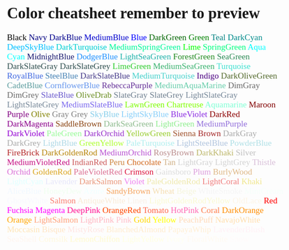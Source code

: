 <head>
  <link 
      rel="stylesheet" 
      type="text/css" 
      media="all" 
      href="./color.css"/>
  <link 
      rel="stylesheet" 
      type="text/css" 
      media="all" 
      href="./CSS.css"/>
  <link 
      href="https://fonts.googleapis.com/css?family=Fira+Mono:500&display=swap" 
      rel="stylesheet">

<style> 

html>body, p {
  font-family: ubuntu;
  font-size: 1.1em;
  text-shadow:none;
}
h2>code, p>code, li>code, div>code {
    background-color: #09A;
    border-radius: 7px;
    box-shadow: 
      1px 1px 1px #000,
      -1px -1px 1px #FFF,
      -1px 1px 2px #000,
      1px -1px 2px #000;
    color: #00f;
    margin: 5px;
    padding: 2px;
    font-family: 'Fira Mono', monospace;
    text-shadow:none;
    font-size:0.8em
}
body ::selection {
  /*highlighting*/
  background: transparent;
  text-shadow: 
    1px  0px 1px ,
    0px  1px 1px ,
    -1px  0px 1px ,
    0px -1px 1px ,
    0px  1px black ,
    1px  0px black ,
    -1px  0px black ,
    0px -1px black ;
  text-outline: black;  
}
/* react {
  color:skyblue;
  font-weight:bolder;
}
</style>
</head>    

# Color cheatsheet remember to preview
<span style="color:Black">Black</span>
<span style="color:Navy">Navy</span>
<span style="color:DarkBlue">DarkBlue</span>
<span style="color:MediumBlue">MediumBlue</span>
<span style="color:Blue">Blue</span>
<span style="color:DarkGreen">DarkGreen</span>
<span style="color:Green">Green</span>
<span style="color:Teal">Teal</span>
<span style="color:DarkCyan">DarkCyan</span>
<span style="color:DeepSkyBlue">DeepSkyBlue</span>
<span style="color:DarkTurquoise">DarkTurquoise</span>
<span style="color:MediumSpringGreen">MediumSpringGreen</span>
<span style="color:Lime">Lime</span>
<span style="color:SpringGreen">SpringGreen</span>
<span style="color:Aqua">Aqua</span>
<span style="color:Cyan">Cyan</span>
<span style="color:MidnightBlue">MidnightBlue</span>
<span style="color:DodgerBlue">DodgerBlue</span>
<span style="color:LightSeaGreen">LightSeaGreen</span>
<span style="color:ForestGreen">ForestGreen</span>
<span style="color:SeaGreen">SeaGreen</span>
<span style="color:DarkSlateGray">DarkSlateGray</span>
<span style="color:DarkSlateGrey">DarkSlateGrey</span>
<span style="color:LimeGreen">LimeGreen</span>
<span style="color:MediumSeaGreen">MediumSeaGreen</span>
<span style="color:Turquoise">Turquoise</span>
<span style="color:RoyalBlue">RoyalBlue</span>
<span style="color:SteelBlue">SteelBlue</span>
<span style="color:DarkSlateBlue">DarkSlateBlue</span>
<span style="color:MediumTurquoise">MediumTurquoise</span>
<span style="color:Indigo">Indigo</span>
<span style="color:DarkOliveGreen">DarkOliveGreen</span>
<span style="color:CadetBlue">CadetBlue</span>
<span style="color:CornflowerBlue">CornflowerBlue</span>
<span style="color:RebeccaPurple">RebeccaPurple</span>
<span style="color:MediumAquaMarine">MediumAquaMarine</span>
<span style="color:DimGray">DimGray</span>
<span style="color:DimGrey">DimGrey</span>
<span style="color:SlateBlue">SlateBlue</span>
<span style="color:OliveDrab">OliveDrab</span>
<span style="color:SlateGray">SlateGray</span>
<span style="color:SlateGrey">SlateGrey</span>
<span style="color:LightSlateGray">LightSlateGray</span>
<span style="color:LightSlateGrey">LightSlateGrey</span>
<span style="color:MediumSlateBlue">MediumSlateBlue</span>
<span style="color:LawnGreen">LawnGreen</span>
<span style="color:Chartreuse">Chartreuse</span>
<span style="color:Aquamarine">Aquamarine</span>
<span style="color:Maroon">Maroon</span>
<span style="color:Purple">Purple</span>
<span style="color:Olive">Olive</span>
<span style="color:Gray">Gray</span>
<span style="color:Grey">Grey</span>
<span style="color:SkyBlue">SkyBlue</span>
<span style="color:LightSkyBlue">LightSkyBlue</span>
<span style="color:BlueViolet">BlueViolet</span>
<span style="color:DarkRed">DarkRed</span>
<span style="color:DarkMagenta">DarkMagenta</span>
<span style="color:SaddleBrown">SaddleBrown</span>
<span style="color:DarkSeaGreen">DarkSeaGreen</span>
<span style="color:LightGreen">LightGreen</span>
<span style="color:MediumPurple">MediumPurple</span>
<span style="color:DarkViolet">DarkViolet</span>
<span style="color:PaleGreen">PaleGreen</span>
<span style="color:DarkOrchid">DarkOrchid</span>
<span style="color:YellowGreen">YellowGreen</span>
<span style="color:Sienna">Sienna</span>
<span style="color:Brown">Brown</span>
<span style="color:DarkGray">DarkGray</span>
<span style="color:DarkGrey">DarkGrey</span>
<span style="color:LightBlue">LightBlue</span>
<span style="color:GreenYellow">GreenYellow</span>
<span style="color:PaleTurquoise">PaleTurquoise</span>
<span style="color:LightSteelBlue">LightSteelBlue</span>
<span style="color:PowderBlue">PowderBlue</span>
<span style="color:FireBrick">FireBrick</span>
<span style="color:DarkGoldenRod">DarkGoldenRod</span>
<span style="color:MediumOrchid">MediumOrchid</span>
<span style="color:RosyBrown">RosyBrown</span>
<span style="color:DarkKhaki">DarkKhaki</span>
<span style="color:Silver">Silver</span>
<span style="color:MediumVioletRed">MediumVioletRed</span>
<span style="color:IndianRed">IndianRed</span>
<span style="color:Peru">Peru</span>
<span style="color:Chocolate">Chocolate</span>
<span style="color:Tan">Tan</span>
<span style="color:LightGray">LightGray</span>
<span style="color:LightGrey">LightGrey</span>
<span style="color:Thistle">Thistle</span>
<span style="color:Orchid">Orchid</span>
<span style="color:GoldenRod">GoldenRod</span>
<span style="color:PaleVioletRed">PaleVioletRed</span>
<span style="color:Crimson">Crimson</span>
<span style="color:Gainsboro">Gainsboro</span>
<span style="color:Plum">Plum</span>
<span style="color:BurlyWood">BurlyWood</span>
<span style="color:LightCyan">LightCyan</span>
<span style="color:Lavender">Lavender</span>
<span style="color:DarkSalmon">DarkSalmon</span>
<span style="color:Violet">Violet</span>
<span style="color:PaleGoldenRod">PaleGoldenRod</span>
<span style="color:LightCoral">LightCoral</span>
<span style="color:Khaki">Khaki</span>
<span style="color:AliceBlue">AliceBlue</span>
<span style="color:HoneyDew">HoneyDew</span>
<span style="color:Azure">Azure</span>
<span style="color:SandyBrown">SandyBrown</span>
<span style="color:Wheat">Wheat</span>
<span style="color:Beige">Beige</span>
<span style="color:WhiteSmoke">WhiteSmoke</span>
<span style="color:MintCream">MintCream</span>
<span style="color:GhostWhite">GhostWhite</span>
<span style="color:Salmon">Salmon</span>
<span style="color:AntiqueWhite">AntiqueWhite</span>
<span style="color:Linen">Linen</span>
<span style="color:LightGoldenRodYellow">LightGoldenRodYellow</span>
<span style="color:OldLace">OldLace</span>
<span style="color:Red">Red</span>
<span style="color:Fuchsia">Fuchsia</span>
<span style="color:Magenta">Magenta</span>
<span style="color:DeepPink">DeepPink</span>
<span style="color:OrangeRed">OrangeRed</span>
<span style="color:Tomato">Tomato</span>
<span style="color:HotPink">HotPink</span>
<span style="color:Coral">Coral</span>
<span style="color:DarkOrange">DarkOrange</span>
<span style="color:Orange">Orange</span>
<span style="color:LightSalmon">LightSalmon</span>
<span style="color:LightPink">LightPink</span>
<span style="color:Pink">Pink</span>
<span style="color:Gold">Gold</span>
<span style="color:Yellow">Yellow</span>
<span style="color:PeachPuff">PeachPuff</span>
<span style="color:NavajoWhite">NavajoWhite</span>
<span style="color:Moccasin">Moccasin</span>
<span style="color:Bisque">Bisque</span>
<span style="color:MistyRose">MistyRose</span>
<span style="color:BlanchedAlmond">BlanchedAlmond</span>
<span style="color:PapayaWhip">PapayaWhip</span>
<span style="color:LavenderBlush">LavenderBlush</span>
<span style="color:SeaShell">SeaShell</span>
<span style="color:Cornsilk">Cornsilk</span>
<span style="color:LemonChiffon">LemonChiffon</span>
<span style="color:LightYellow">LightYellow</span>
<span style="color:Ivory">Ivory</span>
<span style="color:FloralWhite">FloralWhite</span>
<span style="color:Snow">Snow</span>
<!--stackedit_data:
eyJoaXN0b3J5IjpbLTE3NjQ3MjM3NjNdfQ==
--> 